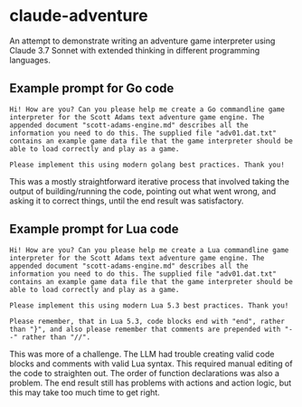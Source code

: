 # claude-adventure

An attempt to demonstrate writing an adventure game interpreter using Claude 3.7 Sonnet with extended thinking in different programming languages.

## Example prompt for Go code

```
Hi! How are you? Can you please help me create a Go commandline game interpreter for the Scott Adams text adventure game engine. The appended document "scott-adams-engine.md" describes all the information you need to do this. The supplied file "adv01.dat.txt" contains an example game data file that the game interpreter should be able to load correctly and play as a game.

Please implement this using modern golang best practices. Thank you!
```

This was a mostly straightforward iterative process that involved taking the output of building/running the code, pointing out what went wrong, and asking it to correct things, until the end result was satisfactory.

## Example prompt for Lua code

```
Hi! How are you? Can you please help me create a Lua commandline game interpreter for the Scott Adams text adventure game engine. The appended document "scott-adams-engine.md" describes all the information you need to do this. The supplied file "adv01.dat.txt" contains an example game data file that the game interpreter should be able to load correctly and play as a game.

Please implement this using modern Lua 5.3 best practices. Thank you!

Please remember, that in Lua 5.3, code blocks end with "end", rather than "}", and also please remember that comments are prepended with "--" rather than "//".
```

This was more of a challenge. The LLM had trouble creating valid code blocks and comments with valid Lua syntax. This required manual editing of the code to straighten out. The order of function declarations was also a problem. The end result still has problems with actions and action logic, but this may take too much time to get right.
